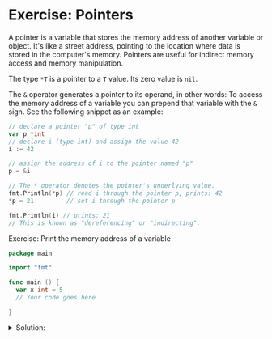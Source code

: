 # Exercise: Pointers

A pointer is a variable that stores the memory address of another variable or object.
It's like a street address, pointing to the location where data is stored in the computer's memory. Pointers are useful for indirect memory access and memory manipulation.

The type `*T` is a pointer to a `T` value. Its zero value is `nil`.

The `&` operator generates a pointer to its operand, in other words: To access the memory address of a variable you can prepend that variable with the `&` sign. See the following snippet as an example:

```go
// declare a pointer "p" of type int
var p *int
// declare i (type int) and assign the value 42
i := 42

// assign the address of i to the pointer named "p"
p = &i

// The * operator denotes the pointer's underlying value.
fmt.Println(*p) // read i through the pointer p, prints: 42
*p = 21         // set i through the pointer p

fmt.Println(i) // prints: 21
// This is known as "dereferencing" or "indirecting".
```

Exercise: Print the memory address of a variable

```go
package main

import "fmt"

func main () {
  var x int = 5
  // Your code goes here

}
```

<details>
<summary> Solution: </summary>

```go
package main

import "fmt"

func main () {
  var x int = 5
  // Your code goes here
  fmt.Println(&x)
}
```

</details>
